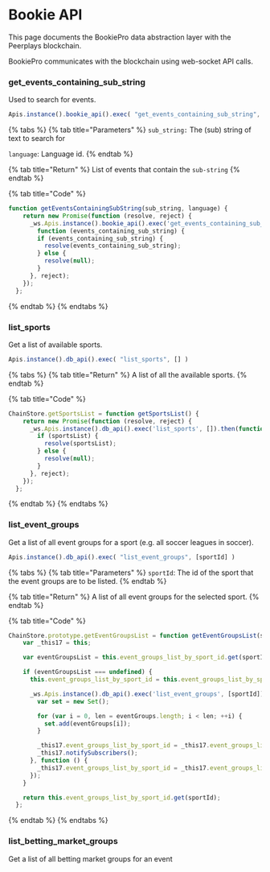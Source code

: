 # Bookie API

This page documents the BookiePro data abstraction layer with the Peerplays blockchain. 

BookiePro communicates with the blockchain using web-socket API calls.

### **get\_events\_containing\_sub\_string**

Used to search for events.

```javascript
Apis.instance().bookie_api().exec( "get_events_containing_sub_string", [ sub_string, language ])
```

{% tabs %}
{% tab title="Parameters" %}
`sub_string:` The \(sub\) string of text to search for

`language`: Language id.
{% endtab %}

{% tab title="Return" %}
List of events that contain the `sub-string`
{% endtab %}

{% tab title="Code" %}
```javascript
function getEventsContainingSubString(sub_string, language) {
    return new Promise(function (resolve, reject) {
      _ws.Apis.instance().bookie_api().exec('get_events_containing_sub_string', [sub_string, language]).then(
        function (events_containing_sub_string) {
        if (events_containing_sub_string) {
          resolve(events_containing_sub_string);
        } else {
          resolve(null);
        }
      }, reject);
    });
  };
```
{% endtab %}
{% endtabs %}

### list\_sports

Get a list of available sports.

```javascript
Apis.instance().db_api().exec( "list_sports", [] )
```

{% tabs %}
{% tab title="Return" %}
A list of all the available sports.
{% endtab %}

{% tab title="Code" %}
```javascript
ChainStore.getSportsList = function getSportsList() {
    return new Promise(function (resolve, reject) {
      _ws.Apis.instance().db_api().exec('list_sports', []).then(function (sportsList) {
        if (sportsList) {
          resolve(sportsList);
        } else {
          resolve(null);
        }
      }, reject);
    });
  };
```
{% endtab %}
{% endtabs %}

### list\_event\_groups

Get a list of all event groups for a sport \(e.g. all soccer leagues in soccer\).

```javascript
Apis.instance().db_api().exec( "list_event_groups", [sportId] )
```

{% tabs %}
{% tab title="Parameters" %}
`sportId`: The id of the sport that the event groups are to be listed.
{% endtab %}

{% tab title="Return" %}
A list of all event groups for the selected sport.
{% endtab %}

{% tab title="Code" %}
```javascript
ChainStore.prototype.getEventGroupsList = function getEventGroupsList(sportId) {
    var _this17 = this;

    var eventGroupsList = this.event_groups_list_by_sport_id.get(sportId);

    if (eventGroupsList === undefined) {
      this.event_groups_list_by_sport_id = this.event_groups_list_by_sport_id.set(sportId, _immutable2.default.Set());

      _ws.Apis.instance().db_api().exec('list_event_groups', [sportId]).then(function (eventGroups) {
        var set = new Set();

        for (var i = 0, len = eventGroups.length; i < len; ++i) {
          set.add(eventGroups[i]);
        }

        _this17.event_groups_list_by_sport_id = _this17.event_groups_list_by_sport_id.set(sportId, _immutable2.default.Set(set));
        _this17.notifySubscribers();
      }, function () {
        _this17.event_groups_list_by_sport_id = _this17.event_groups_list_by_sport_id.delete(sportId);
      });
    }

    return this.event_groups_list_by_sport_id.get(sportId);
  };
```
{% endtab %}
{% endtabs %}

### list\_betting\_market\_groups

Get a list of all betting market groups for an event

